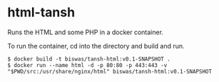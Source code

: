 # html-tansh
Runs the HTML and some PHP in a docker container.

To run the container, cd into the directory and build and run.


```
$ docker build -t biswas/tansh-html:v0.1-SNAPSHOT .
$ docker run --name html -d -p 80:80 -p 443:443 -v "$PWD/src:/usr/share/nginx/html" biswas/tansh-html:v0.1-SNAPSHOT
```